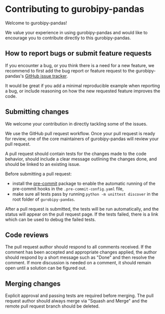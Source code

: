 # Contributing to gurobipy-pandas

Welcome to gurobipy-pandas!

We value your experience in using gurobipy-pandas and would like to encourage you to
contribute directly to this gurobipy-pandas.

## How to report bugs or submit feature requests
If you encounter a bug, or you think there is a need for a new feature, we recommend to
first add the bug report or feature request to the gurobipy-pandas's [GitHub issue
tracker](https://github.com/Gurobi/gurobipy-pandas/issues).

It would be great if you add a minimal reproducible example when reporting a bug, or
include reasoning on how the new requested feature improves the code.

## Submitting changes
We welcome your contribution in directly tackling some of the issues.

We use the GitHub pull request workflow. Once your pull request is ready for review, one
of the core maintainers of gurobipy-pandas will review your pull request.

A pull request should contain tests for the changes made to the code behavior, should
include a clear message outlining the changes done, and should be linked to an existing
issue.

Before submitting a pull request:
- install the [pre-commit](https://pre-commit.com) package to enable the automatic
  running of the pre-commit hooks in the `.pre-commit-config.yaml` file,
- make sure all tests pass by running `python -m unittest discover` in the root folder of
  `gurobipy-pandas`.

After a pull request is submitted, the tests will be run automatically, and the status
will appear on the pull request page. If the tests failed, there is a link which can be
used to debug the failed tests.

## Code reviews
The pull request author should respond to all comments received. If the
comment has been accepted and appropriate changes applied, the author should respond by
a short message such as "Done" and then resolve the comment. If more discussion is
needed on a comment, it should remain open until a solution can be figured out.

## Merging changes
Explicit approval and passing tests are required before merging. The pull request author
should always merge via "Squash and Merge" and the remote pull request branch should be
deleted.
